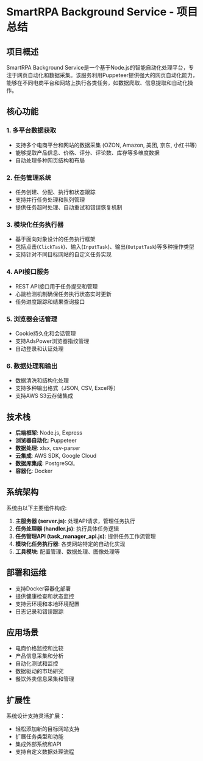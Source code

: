 # SmartRPA Background Service - 项目总结

## 项目概述

SmartRPA Background Service是一个基于Node.js的智能自动化处理平台，专注于网页自动化和数据采集。该服务利用Puppeteer提供强大的网页自动化能力，能够在不同电商平台和网站上执行各类任务，如数据爬取、信息提取和自动化操作。

## 核心功能

### 1. 多平台数据获取
- 支持多个电商平台和网站的数据采集 (OZON, Amazon, 美团, 京东, 小红书等)
- 能够提取产品信息、价格、评分、评论数、库存等多维度数据
- 自动处理多种网页结构和布局

### 2. 任务管理系统
- 任务创建、分配、执行和状态跟踪
- 支持并行任务处理和队列管理
- 提供任务超时处理、自动重试和错误恢复机制

### 3. 模块化任务执行器
- 基于面向对象设计的任务执行框架
- 包括点击(`ClickTask`)、输入(`InputTask`)、输出(`OutputTask`)等多种操作类型
- 支持针对不同目标网站的自定义任务实现

### 4. API接口服务
- REST API接口用于任务提交和管理
- 心跳检测机制确保任务执行状态实时更新
- 任务进度跟踪和结果查询接口

### 5. 浏览器会话管理
- Cookie持久化和会话管理
- 支持AdsPower浏览器指纹管理
- 自动登录和认证处理

### 6. 数据处理和输出
- 数据清洗和结构化处理
- 支持多种输出格式（JSON, CSV, Excel等）
- 支持AWS S3云存储集成

## 技术栈

- **后端框架**: Node.js, Express
- **浏览器自动化**: Puppeteer
- **数据处理**: xlsx, csv-parser
- **云集成**: AWS SDK, Google Cloud
- **数据库集成**: PostgreSQL
- **容器化**: Docker

## 系统架构

系统由以下主要组件构成:

1. **主服务器 (server.js)**: 处理API请求，管理任务执行
2. **任务处理器 (handler.js)**: 执行具体任务逻辑
3. **任务管理API (task_manager_api.js)**: 提供任务工作流管理
4. **模块化任务执行器**: 各类网站特定的自动化实现
5. **工具模块**: 配置管理、数据处理、图像处理等

## 部署和运维

- 支持Docker容器化部署
- 提供健康检查和状态监控
- 支持云环境和本地环境配置
- 日志记录和错误跟踪

## 应用场景

- 电商价格监控和比较
- 产品信息采集和分析
- 自动化测试和监控
- 数据驱动的市场研究
- 餐饮外卖信息采集和管理

## 扩展性

系统设计支持灵活扩展：
- 轻松添加新的目标网站支持
- 扩展任务类型和功能
- 集成外部系统和API
- 支持自定义数据处理流程